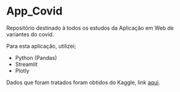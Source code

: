 # App_Covid
Repositório destinado à todos os estudos da Aplicação em Web de variantes do covid.

Para  esta aplicação, utilizei;
* Python (Pandas)
* Streamlit
* Plotly

Dados que foram tratados foram obtidos do Kaggle, link [aqui](https://www.kaggle.com/datasets/yamqwe/omicron-covid19-variant-daily-cases).
